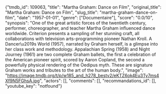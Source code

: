 {"tmdb_id": 109063, "title": "Martha Graham: Dance on Film", "original_title": "Martha Graham: Dance on Film", "slug_title": "martha-graham-dance-on-film", "date": "1957-01-01", "genre": ["Documentaire"], "score": "0.0/10", "synopsis": "One of the great artistic forces of the twentieth century, performer, choreographer, and teacher Martha Graham influenced dance worldwide. Criterion presents a sampling of her stunning craft, all collaborations with television arts-programming pioneer Nathan Kroll. A Dancer\u2019s World (1957), narrated by Graham herself, is a glimpse into her class work and methodology. Appalachian Spring (1958) and Night Journey (1961) are two complete Graham ballets, the first a celebration of the American pioneer spirit, scored by Aaron Copland, the second a powerfully physical rendering of the Oedipus myth. These are signature Graham works and tributes to the art of the human body.", "image": "https://image.tmdb.org/t/p/w185_and_h278_bestv2/eKTZ6ok4Eu3Ty7ms4Xf9N5FGhsA.jpg", "actors": [], "comments": [], "recommandations_id": [], "youtube_key": "notfound"}